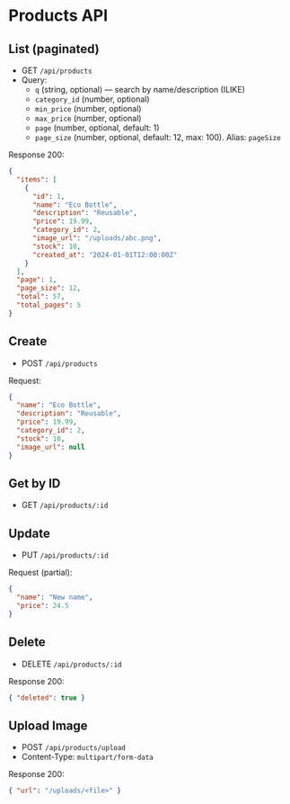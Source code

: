 # Products API

## List (paginated)

- GET `/api/products`
- Query:
  - `q` (string, optional) — search by name/description (ILIKE)
  - `category_id` (number, optional)
  - `min_price` (number, optional)
  - `max_price` (number, optional)
  - `page` (number, optional, default: 1)
  - `page_size` (number, optional, default: 12, max: 100). Alias: `pageSize`

Response 200:

```json
{
  "items": [
    {
      "id": 1,
      "name": "Eco Bottle",
      "description": "Reusable",
      "price": 19.99,
      "category_id": 2,
      "image_url": "/uploads/abc.png",
      "stock": 10,
      "created_at": "2024-01-01T12:00:00Z"
    }
  ],
  "page": 1,
  "page_size": 12,
  "total": 57,
  "total_pages": 5
}
```

## Create

- POST `/api/products`

Request:

```json
{
  "name": "Eco Bottle",
  "description": "Reusable",
  "price": 19.99,
  "category_id": 2,
  "stock": 10,
  "image_url": null
}
```

## Get by ID

- GET `/api/products/:id`

## Update

- PUT `/api/products/:id`

Request (partial):

```json
{
  "name": "New name",
  "price": 24.5
}
```

## Delete

- DELETE `/api/products/:id`

Response 200:

```json
{ "deleted": true }
```

## Upload Image

- POST `/api/products/upload`
- Content-Type: `multipart/form-data`

Response 200:

```json
{ "url": "/uploads/<file>" }
```
